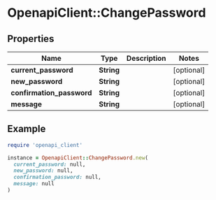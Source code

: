 # OpenapiClient::ChangePassword

## Properties

| Name | Type | Description | Notes |
| ---- | ---- | ----------- | ----- |
| **current_password** | **String** |  | [optional] |
| **new_password** | **String** |  | [optional] |
| **confirmation_password** | **String** |  | [optional] |
| **message** | **String** |  | [optional] |

## Example

```ruby
require 'openapi_client'

instance = OpenapiClient::ChangePassword.new(
  current_password: null,
  new_password: null,
  confirmation_password: null,
  message: null
)
```


